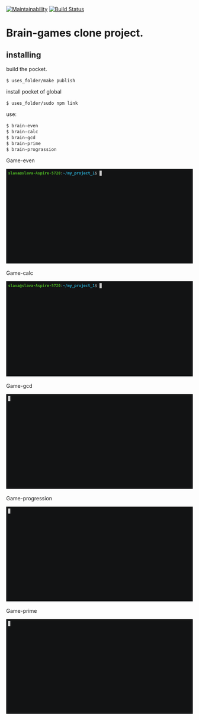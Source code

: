 [![Maintainability](https://api.codeclimate.com/v1/badges/bf47194235807c007714/maintainability)](https://codeclimate.com/github/Viacheslav80/backend-project-lvl1/maintainability)
[![Build Status](https://travis-ci.org/Viacheslav80/backend-project-lvl1.svg?branch=master)](https://travis-ci.org/Viacheslav80/backend-project-lvl1)

# Brain-games clone project.

## installing
 
build the pocket.

```
$ uses_folder/make publish 
```
install pocket of global

```
$ uses_folder/sudo npm link
```

use:

```
$ brain-even
$ brain-calc
$ brain-gcd
$ brain-prime
$ brain-prograssion
```

Game-even

![](even.gif)

Game-calc

![](calc.gif)

Game-gcd

![](gcd.gif)

Game-progression

![](progression.gif)

Game-prime

![](prime.gif)
